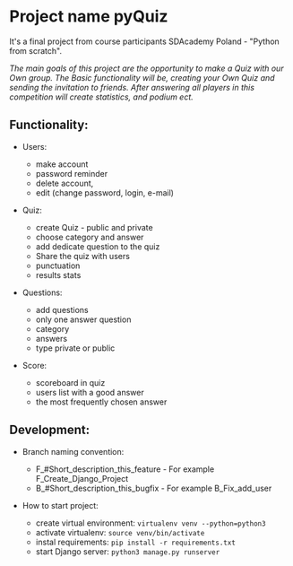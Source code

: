 # Project name pyQuiz

It's a final project from course participants SDAcademy Poland - "Python from scratch".

*The main goals of this project are the opportunity to make a Quiz with our Own group. The Basic functionality will be, creating your Own Quiz and sending the invitation to friends.
After answering all players in this competition will create statistics, and podium ect.*

## Functionality:

* Users:
    * make account
    * password reminder
    * delete account,
    * edit (change password, login, e-mail)

* Quiz:
     * create Quiz - public and private
    * choose category and answer
    * add dedicate question to the quiz
    * Share the quiz with users
    * punctuation
    * results stats

* Questions:
    * add questions
    * only one answer question
    * category
    * answers
    * type private or public

* Score:
    * scoreboard in quiz
    * users list with a good answer
    * the most frequently chosen answer

## Development:

* Branch naming convention:
    * F_#Short_description_this_feature - For example F_Create_Django_Project
    * B_#Short_description_this_bugfix - For example B_Fix_add_user

* How to start project:
    * create virtual environment: `virtualenv venv --python=python3`
    * activate virtualenv: `source venv/bin/activate`
    * instal requirements: `pip install -r requirements.txt`
    * start Django server: `python3 manage.py runserver`
    
